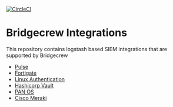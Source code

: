 [![CircleCI](https://circleci.com/gh/bridgecrewio/bridgecrew-integrations.svg?style=svg)](https://circleci.com/gh/bridgecrewio/bridgecrew-integrations)

# Bridgecrew Integrations
This repository contains logstash based SIEM integrations that are supported by Bridgecrew

* [Pulse](https://github.com/bridgecrewio/bridgecrew-integrations/blob/master/src/pulse/README.md)
* [Fortigate](https://github.com/bridgecrewio/bridgecrew-integrations/blob/master/src/fortigate/README.md)
* [Linux Authentication](https://github.com/bridgecrewio/bridgecrew-integrations/blob/master/src/linux-auth/README.md)
* [Hashicorp Vault](https://github.com/bridgecrewio/bridgecrew-integrations/tree/master/src/vault/README.md)
* [PAN OS](https://github.com/bridgecrewio/bridgecrew-integrations/tree/master/src/pan-os)
* [Cisco Meraki](https://github.com/bridgecrewio/bridgecrew-integrations/tree/master/src/meraki)

